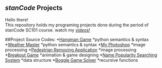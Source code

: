 ## *stanCode* Projects
Hello there!\
This repository holds my programing projects done during the period of stanCode SC101 course.
watch my *[videos!]( https://drive.google.com/drive/folders/1Gi3bn9qPW_gR0ISyGzVPLd5Bztdvd7rF?fbclid=IwAR36BW3v_bHn-Idsh-0_ROSWLwrXOzoervZId25OOzH2LX4b6FCGDfULdDg)*

##Project Source Codes:
*[Hangman Game]()
  *python semantics & syntax
*[Weather Master]()
  *python semantics & syntax
*[My Photoshop]()
  *image processing
*[Pedestrian Removing Application]()
  *image processing
*[Breakout Game]()
  *animation & game designing
*[Name Popularity Searching System]()
  *data structure
*[Boggle Game Solver]()
  *recursive functions
